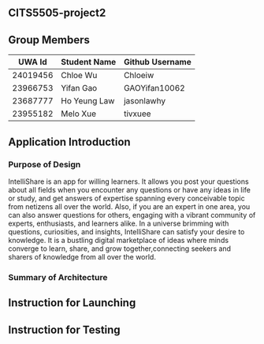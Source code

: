 ## CITS5505-project2

## Group Members
| UWA Id      | Student Name | Github Username | 
| ----------- | -----------  | --------------- |
| 24019456    | Chloe Wu     | Chloeiw         |
| 23966753    | Yifan Gao    | GAOYifan10062   |
| 23687777    | Ho Yeung Law | jasonlawhy      |
| 23955182    | Melo Xue     | tivxuee         |

## Application Introduction
### Purpose of Design
IntelliShare is an app for willing learners. It allows you  post your questions about all fields when you encounter any questions or have any ideas in life or study, and get answers of expertise spanning every conceivable topic from netizens all over the world. Also, if you are an expert in one area, you can also answer questions for others, engaging with a vibrant community of experts, enthusiasts, and learners alike.
In a universe brimming with questions, curiosities, and insights, IntelliShare can satisfy your desire to knowledge.  It is a bustling digital marketplace of ideas where minds converge to learn, share, and grow together,connecting seekers and sharers of knowledge from all over the world.


### Summary of Architecture



## Instruction for Launching  



## Instruction for Testing


